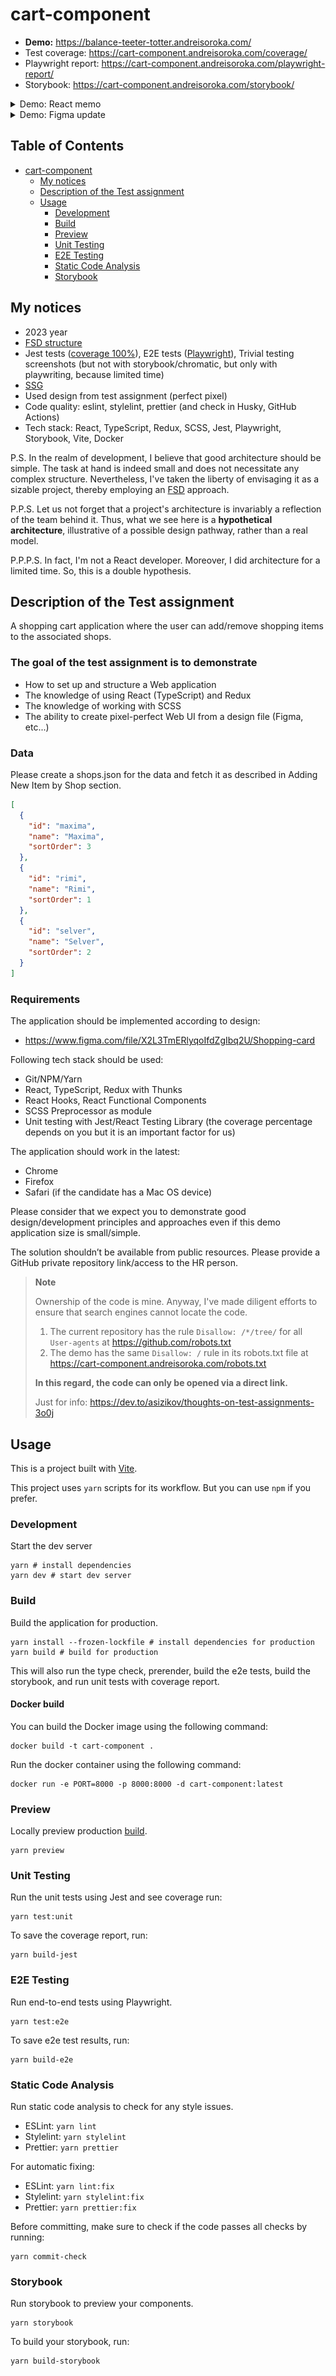# cart-component

- **Demo:** https://balance-teeter-totter.andreisoroka.com/
- Test coverage: https://cart-component.andreisoroka.com/coverage/
- Playwright report: https://cart-component.andreisoroka.com/playwright-report/
- Storybook: https://cart-component.andreisoroka.com/storybook/

<details>
    <summary>Demo: React memo</summary>

    Highlight updates when components render:

    ![demoMemo.gif](doc%2FdemoMemo.gif)
</details>

<details>
    <summary>Demo: Figma update</summary>
    
    I am not a designer, yet I possess skills in working with Figma.
    I had the honor of adding structure to the Figma file.
    
    Add components:
    ![demoFigmaComponents.png](doc%2FdemoFigmaComponents.png)

    X-Ray (was/became):
    ![demoFigmaXRay.png](doc%2FdemoFigmaXRay.png)
    
    You can download: [Figma file](doc%2FShopping%20card%20%28Remake%29.fig)
</details>

## Table of Contents

- [cart-component](#cart-component)
    - [My notices](#my-notices)
    - [Description of the Test assignment](#description-of-the-test-assignment)
    - [Usage](#usage)
        - [Development](#development)
        - [Build](#build)
        - [Preview](#preview)
        - [Unit Testing](#unit-testing)
        - [E2E Testing](#e2e-testing)
        - [Static Code Analysis](#static-code-analysis)
        - [Storybook](#storybook)

## My notices

- 2023 year
- [FSD structure](https://feature-sliced.design/)
- Jest tests ([coverage 100%](https://cart-component.andreisoroka.com/coverage/)),
  E2E tests ([Playwright](https://cart-component.andreisoroka.com/playwright-report/)),
  Trivial testing screenshots (but not with storybook/chromatic, but only with playwriting, because limited time)
- [SSG](https://vitejs.dev/guide/ssr.html#pre-rendering-ssg)
- Used design from test assignment (perfect pixel)
- Code quality: eslint, stylelint, prettier (and check in Husky, GitHub Actions)
- Tech stack: React, TypeScript, Redux, SCSS, Jest, Playwright, Storybook, Vite, Docker

P.S. In the realm of development, I believe that good architecture should be simple.
The task at hand is indeed small and does not necessitate any complex structure.
Nevertheless, I've taken the liberty of envisaging it as a sizable project,
thereby employing an [FSD](https://feature-sliced.design/) approach.

P.P.S. Let us not forget that a project's architecture is invariably a reflection of the team behind it.
Thus, what we see here is a **hypothetical architecture**, illustrative of a possible design pathway,
rather than a real model.

P.P.P.S. In fact, I'm not a React developer.
Moreover, I did architecture for a limited time.
So, this is a double hypothesis.

## Description of the Test assignment

A shopping cart application where the user can add/remove shopping items to the associated shops.

### The goal of the test assignment is to demonstrate

- How to set up and structure a Web application
- The knowledge of using React (TypeScript) and Redux
- The knowledge of working with SCSS
- The ability to create pixel-perfect Web UI from a design file (Figma, etc...)

### Data

Please create a shops.json for the data and fetch it as described in Adding New Item by Shop section.

```json
[
  {
    "id": "maxima",
    "name": "Maxima",
    "sortOrder": 3
  },
  {
    "id": "rimi",
    "name": "Rimi",
    "sortOrder": 1
  },
  {
    "id": "selver",
    "name": "Selver",
    "sortOrder": 2
  }
]
```

### Requirements

The application should be implemented according to design:

- https://www.figma.com/file/X2L3TmERlyqoIfdZgIbq2U/Shopping-card

Following tech stack should be used:

- Git/NPM/Yarn
- React, TypeScript, Redux with Thunks
- React Hooks, React Functional Components
- SCSS Preprocessor as module
- Unit testing with Jest/React Testing Library (the coverage percentage depends on you but
  it is an important factor for us)

The application should work in the latest:

- Chrome
- Firefox
- Safari (if the candidate has a Mac OS device)

Please consider that we expect you to demonstrate good design/development principles and approaches even if this demo
application size is small/simple.

The solution shouldn’t be available from public resources. Please provide a GitHub private repository link/access to the
HR person.
> **Note**
>
> Ownership of the code is mine. Anyway, I've made diligent efforts to ensure that search engines cannot locate the
> code.
> 1. The current repository has the rule `Disallow: /*/tree/` for all `User-agents`
     at https://github.com/robots.txt
> 2. The demo has the same `Disallow: /` rule in its robots.txt file
     at https://cart-component.andreisoroka.com/robots.txt
>
> **In this regard, the code can only be opened via a direct link.**
>
> Just for info: https://dev.to/asizikov/thoughts-on-test-assignments-3o0j

## Usage

This is a project built with [Vite](https://vitejs.dev/).

This project uses `yarn` scripts for its workflow. But you can use `npm` if you prefer.

### Development

Start the dev server

```shell
yarn # install dependencies
yarn dev # start dev server
```

### Build

Build the application for production.

```shell
yarn install --frozen-lockfile # install dependencies for production
yarn build # build for production
```

This will also run the type check, prerender, build the e2e tests, build the storybook, and run unit tests with coverage
report.

#### Docker build

You can build the Docker image using the following command:

```shell
docker build -t cart-component .
```

Run the docker container using the following command:

```shell
docker run -e PORT=8000 -p 8000:8000 -d cart-component:latest
```

### Preview

Locally preview production [build](#build).

```shell
yarn preview
```

### Unit Testing

Run the unit tests using Jest and see coverage run:

```shell
yarn test:unit
```

To save the coverage report, run:

```shell
yarn build-jest
```

### E2E Testing

Run end-to-end tests using Playwright.

```shell
yarn test:e2e
```

To save e2e test results, run:

```shell
yarn build-e2e
```

### Static Code Analysis

Run static code analysis to check for any style issues.

- ESLint: `yarn lint`
- Stylelint: `yarn stylelint`
- Prettier: `yarn prettier`

For automatic fixing:

- ESLint: `yarn lint:fix`
- Stylelint: `yarn stylelint:fix`
- Prettier: `yarn prettier:fix`

Before committing, make sure to check if the code passes all checks by running:

```shell
yarn commit-check
```

### Storybook

Run storybook to preview your components.

```shell
yarn storybook
```

To build your storybook, run:

```shell
yarn build-storybook
```
